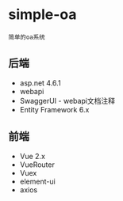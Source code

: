 # simple-oa
    简单的oa系统

## 后端 
 - asp.net 4.6.1
 - webapi
 - SwaggerUI - webapi文档注释
 - Entity Framework 6.x
 
## 前端
 - Vue 2.x
 - VueRouter
 - Vuex
 - element-ui
 - axios